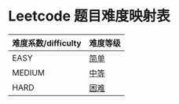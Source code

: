 # Leetcode 题目难度映射表

| 难度系数/difficulty | 难度等级                                                     |
| ------------------- | ------------------------------------------------------------ |
| EASY                | [简单](https://leetcode.cn/problemset/all/?difficulty=EASY&page=1) |
| MEDIUM              | [中等]((https://leetcode.cn/problemset/all/?difficulty=MEDIUM&page=1)) |
| HARD                | [困难](https://leetcode.cn/problemset/all/?difficulty=HARD&page=1) |

